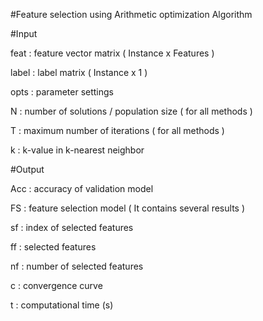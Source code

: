 #Feature selection using Arithmetic optimization Algorithm

#Input

feat : feature vector matrix ( Instance x Features )

label : label matrix ( Instance x 1 )

opts : parameter settings

N : number of solutions / population size ( for all methods )

T : maximum number of iterations ( for all methods )

k : k-value in k-nearest neighbor

#Output

Acc : accuracy of validation model

FS : feature selection model ( It contains several results )

sf : index of selected features

ff : selected features

nf : number of selected features

c : convergence curve

t : computational time (s)
